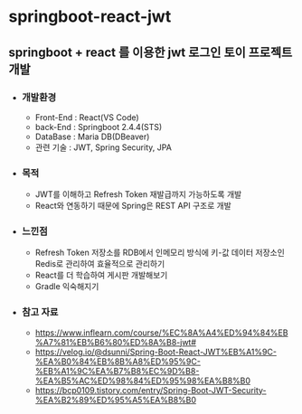 # springboot-react-jwt

## springboot + react 를 이용한 jwt 로그인 토이 프로젝트 개발


* ### 개발환경 
  * Front-End : React(VS Code)
  * back-End : Springboot 2.4.4(STS)
  * DataBase : Maria DB(DBeaver)
  * 관련 기술 : JWT, Spring Security, JPA 

* ### 목적
  * JWT를 이해하고 Refresh Token 재발급까지 가능하도록 개발
  * React와 연동하기 때문에 Spring은 REST API 구조로 개발

* ### 느낀점
  * Refresh Token 저장소를 RDB에서 인메모리 방식에 키-값 데이터 저장소인 Redis로 관리하여 효율적으로 관리하기
  * React를 더 학습하여 게시판 개발해보기
  * Gradle 익숙해지기

* ### 참고 자료
  * https://www.inflearn.com/course/%EC%8A%A4%ED%94%84%EB%A7%81%EB%B6%80%ED%8A%B8-jwt#
  * https://velog.io/@dsunni/Spring-Boot-React-JWT%EB%A1%9C-%EA%B0%84%EB%8B%A8%ED%95%9C-%EB%A1%9C%EA%B7%B8%EC%9D%B8-%EA%B5%AC%ED%98%84%ED%95%98%EA%B8%B0
  * https://bcp0109.tistory.com/entry/Spring-Boot-JWT-Security-%EA%B2%89%ED%95%A5%EA%B8%B0

